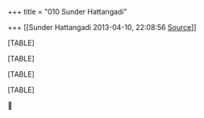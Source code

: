 +++
title = "010 Sunder Hattangadi"

+++
[[Sunder Hattangadi	2013-04-10, 22:08:56 [Source](https://groups.google.com/g/samskrita/c/cqjyhADucMk)]]



[TABLE]

[TABLE]

[TABLE]

[TABLE]



